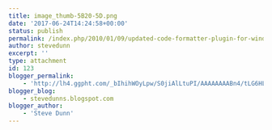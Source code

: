 ```yaml
---
title: image_thumb-5B20-5D.png
date: '2017-06-24T14:24:58+00:00'
status: publish
permalink: /index.php/2010/01/09/updated-code-formatter-plugin-for-windows-live-writer/image_thumb-5b20-5d-png
author: stevedunn
excerpt: ''
type: attachment
id: 123
blogger_permalink:
    - 'http://lh4.ggpht.com/_bIhihWOyLpw/S0jiAlLtuPI/AAAAAAAABn4/tLG6HLaj7aA/image_thumb%5B20%5D.png'
blogger_blog:
    - stevedunns.blogspot.com
blogger_author:
    - 'Steve Dunn'
---
```

<!DOCTYPE html PUBLIC "-//W3C//DTD HTML 4.0 Transitional//EN" "http://www.w3.org/TR/REC-html40/loose.dtd">
<?xml encoding="UTF-8">
